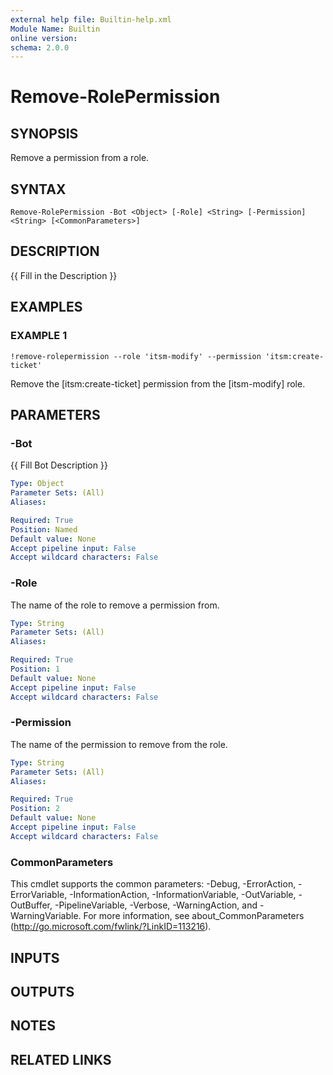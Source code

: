 ```yaml
---
external help file: Builtin-help.xml
Module Name: Builtin
online version:
schema: 2.0.0
---
```


# Remove-RolePermission

## SYNOPSIS
Remove a permission from a role.

## SYNTAX

```
Remove-RolePermission -Bot <Object> [-Role] <String> [-Permission] <String> [<CommonParameters>]
```

## DESCRIPTION
{{ Fill in the Description }}

## EXAMPLES

### EXAMPLE 1
```
!remove-rolepermission --role 'itsm-modify' --permission 'itsm:create-ticket'
```

Remove the \[itsm:create-ticket\] permission from the \[itsm-modify\] role.

## PARAMETERS

### -Bot
{{ Fill Bot Description }}

```yaml
Type: Object
Parameter Sets: (All)
Aliases:

Required: True
Position: Named
Default value: None
Accept pipeline input: False
Accept wildcard characters: False
```

### -Role
The name of the role to remove a permission from.

```yaml
Type: String
Parameter Sets: (All)
Aliases:

Required: True
Position: 1
Default value: None
Accept pipeline input: False
Accept wildcard characters: False
```

### -Permission
The name of the permission to remove from the role.

```yaml
Type: String
Parameter Sets: (All)
Aliases:

Required: True
Position: 2
Default value: None
Accept pipeline input: False
Accept wildcard characters: False
```

### CommonParameters
This cmdlet supports the common parameters: -Debug, -ErrorAction, -ErrorVariable, -InformationAction, -InformationVariable, -OutVariable, -OutBuffer, -PipelineVariable, -Verbose, -WarningAction, and -WarningVariable. For more information, see about_CommonParameters (http://go.microsoft.com/fwlink/?LinkID=113216).

## INPUTS

## OUTPUTS

## NOTES

## RELATED LINKS
